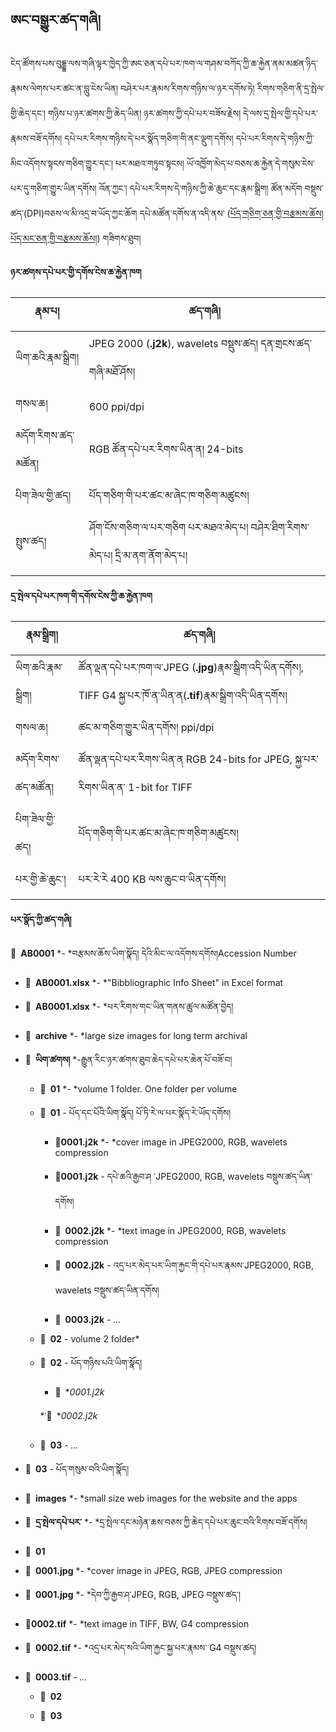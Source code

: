 ## ཨང་བསྒྱུར་ཚད་གཞི།

ངེད་ཚོགས་པས་བུདྡྷ་ལས་གཞི་ལྟར་ཁྱེད་ཀྱི་ཨང་ཅན་དཔེ་པར་ཁག་ལ་གཤམ་བཀོད་ཀྱི་ཆ་རྐྱེན་ནམ་མཚན་ཉིད་རྣམས་ལེགས་པར་ཚང་ན་བླུ་ངེས་ཡིན།
བཤེར་པར་རྣམས་རིགས་གཉིས་ལ་ཉར་དགོས་ཏེ། རིགས་གཅིག་ནི་དྲ་སྤེལ་གྱི་ཆེད་དང་། གཉིས་པ་ཉར་ཚགས་ཀྱི་ཆེད་ཡིན། ཉར་ཚགས་ཀྱི་དཔེ་པར་བཟོས་རྗེས། དེ་ལས་དྲ་སྤེལ་གྱི་དཔེ་པར་རྣམས་བཟོ་དགོས། དཔེ་པར་རིགས་གཉིས་དེ་པར་སྣོད་གཅིག་གི་ནང་ལྡུག་དགོས། དཔེ་པར་རིགས་དེ་གཉིས་ཀྱི་མིང་འདོགས་སྟངས་གཅིག་གྱུར་དང་། པར་མཐའ་གཏུབ་སྟངས། ཡོ་འཁྱོག་མེད་པ་བཅས་ཆ་རྐྱེན་དེ་གསུམ་ངེས་པར་དུ་གཅིག་གྱུར་ཡིན་དགོས། འོན་ཀྱང་། དཔེ་པར་རིགས་དེ་གཉིས་ཀྱི་ཆེ་ཆུང་དང་རྣམ་སྒྲིག། ཚོན་མདོག བསྡུས་ཚད་(DPI)བཅས་ལ་མི་འདྲ་བ་ཡོད་ཀྱང་ཆོག དཔེ་མཚོན་དགོས་ན་འདི་ནས་ ([པོད་གཅིག་ཅན་གྱི་བརྩམས་ཆོས།](haha.jpg) [པོད་མང་ཅན་གྱི་བརྩམས་ཆོས།](haha.jpg)) གཟིགས་ཐུབ། 

**ཉར་ཚགས་དཔེ་པར་གྱི་དགོས་ངེས་ཆ་རྐྱེན་ཁག**

| རྣམ་པ། | ཚད་གཞི། | 
| ------------ | ------------- | 
| ཡིག་ཆའི་རྣམ་སྒྲིག། | JPEG 2000 (**.j2k**), wavelets བསྡུས་ཚད། དན་གྲངས་ཚད་གཞི་མཐོ་ཤོས།
| གསལ་ཆ།| 600 ppi/dpi |
| མདོག་རིགས་ཚད་མཚོན། | RGB ཚོན་དཔེ་པར་རིགས་ཡིན་ན། 24-bits |
| པིག་ཟེལ་གྱི་ཚད། | པོད་གཅིག་གི་པར་ཚང་མ་ཞེང་ཁ་གཅིག་མཚུངས། |
| སྤུས་ཚད། | ཤོག་ངོས་གཅིག་ལ་པར་གཅིག པར་མཐའ་མེད་པ། བཤེར་ཐིག་རིགས་མེད་པ། དྲི་མ་ནག་ནོག་མེད་པ།


**དྲ་སྤེལ་དཔེ་པར་ཁག་གི་དགོས་ངེས་ཀྱི་ཆ་རྐྱེན་ཁག** 

| རྣམ་སྒྲིག། | ཚད་གཞི།| 
| ------------ | ------------- | 
| ཡིག་ཆའི་རྣམ་སྒྲིག། | ཚོན་ལྡན་དཔེ་པར་ཁག་ལ་JPEG (**.jpg**)རྣམ་སྒྲིག་འདི་ཡིན་དགོས།, TIFF G4 སྐྱ་པར་ཁོ་ན་ཡིན་ན(**.tif**)རྣམ་སྒྲིག་འདི་ཡིན་དགོས།  
| གསལ་ཆ། | ཚང་མ་གཅིག་གྱུར་ཡིན་དགོས། ppi/dpi |
| མདོག་རིགས་ཚད་མཚོན། | ཚོན་ལྡན་དཔེ་པར་རིགས་ཡིན་ན RGB 24-bits for JPEG, སྐྱ་པར་རིགས་ཡིན་ན་ 1-bit for TIFF |
| པིག་ཟེལ་གྱི་ཚད། | པོད་གཅིག་གི་པར་ཚང་མ་ཞེང་ཁ་གཅིག་མཚུངས། |
| པར་གྱི་ཆེ་ཆུང་། | པར་རེ་རེ 400 KB ལས་ཆུང་བ་ཡིན་དགོས།| 

**པར་སྣོད་ཀྱི་ཚད་གཞི།** 

📂 **AB0001** *- *བརྩམས་ཆོས་ཡིག་སྣོད། དེའི་མིང་ལ་འདོགས་དགོས།Accession Number

* 📄 **AB0001.xlsx** *- *"Bibbliographic Info Sheet" in Excel format

* 📄 **AB0001.xlsx** *- *པར་རིགས་གང་ཡིན་གནས་ཚུལ་མཚོན་བྱེད།

* 📂 **archive** *- *large size images for long term archival

* 📂 **ཡིག་ཚགས།** *-རྒྱུན་རིང་ཉར་ཚགས་ཐུབ་ཆེད་དཔེ་པར་ཆེན་པོ་བཟོ་བ།

    * 📂 **01** *- *volume 1 folder. One folder per volume
    
     * 📂 **01** *-* པོད་དང་པོའི་ཡིག་སྣོད། པོ་ཏི་རེ་ལ་པར་སྣོད་རེ་ཡོད་དགོས།
     
        * 📂**0001.j2k** *- *cover image in JPEG2000, RGB, wavelets compression
        
        * 📂**0001.j2k** *-* དཔེ་ཆའི་རྒྱབ་ཤ ་JPEG2000, RGB, wavelets བསྡུས་ཚད་ཡིན་དགོས།
        
        * 📂 **0002.j2k** *- *text image in JPEG2000, RGB, wavelets compression
        
         * 📂 **0002.j2k** *-* འདྲ་པར་མེད་པར་ཡིག་རྐྱང་གི་དཔེ་པར་རྣམས་JPEG2000, RGB, wavelets བསྡུས་ཚད་ཡིན་དགོས།
         
        * 📂 **0003.j2k** *- ...* 
        
    * 📂 **02** *-* volume 2 folder*
    
    * 📂 **02** *-* པོད་གཉིས་པའི་ཡིག་སྣོད།
    
        * 📂 **0001.j2k*
        
        *་📂 **0002.j2k*
        
    * 📁 **03** *- ...*
    
* 📁 **03** *-* པོད་གསུམ་བའི་ཡིག་སྣོད།

* 📂 **images** *- *small size web images for the website and the apps

*  📂 **དྲ་སྤེལ་དཔེ་པར་** *- *དྲ་སྤེལ་དང་མཉེན་ཆས་བཅས་ཀྱི་ཆེད་དཔེ་པར་ཆུང་བའི་རིགས་བཟོ་དགོས།

  * 📂 **01**
  
  * 📂 **0001.jpg** *- *cover image in JPEG, RGB, JPEG compression
        
  * 📂 **0001.jpg** *- *དེབ་ཀྱི་རྒྱབ་ཤ་JPEG, RGB, JPEG བསྡུས་ཚད་།
        
  * 📂**0002.tif** *- *text image in TIFF, BW, G4 compression
        
  * 📂 **0002.tif** *- *འདྲ་པར་མེད་སའི་ཡིག་རྐྱང་སྐྱ་པར་རྣམས་ G4 བསྡུས་ཚད།
        
  * 📂 **0003.tif** *- ...*
        
    * 📁 **02**
    
    * 📁 **03**
